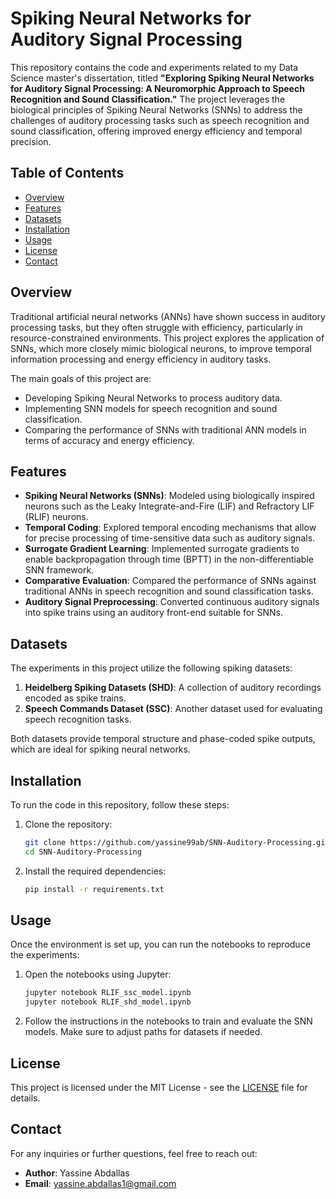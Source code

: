 # **Spiking Neural Networks for Auditory Signal Processing**

This repository contains the code and experiments related to my Data Science master's dissertation, titled **"Exploring Spiking Neural Networks for Auditory Signal Processing: A Neuromorphic Approach to Speech Recognition and Sound Classification."** The project leverages the biological principles of Spiking Neural Networks (SNNs) to address the challenges of auditory processing tasks such as speech recognition and sound classification, offering improved energy efficiency and temporal precision.

## **Table of Contents**
- [Overview](#overview)
- [Features](#features)
- [Datasets](#datasets)
- [Installation](#installation)
- [Usage](#usage)
- [License](#license)
- [Contact](#contact)

## **Overview**
Traditional artificial neural networks (ANNs) have shown success in auditory processing tasks, but they often struggle with efficiency, particularly in resource-constrained environments. This project explores the application of SNNs, which more closely mimic biological neurons, to improve temporal information processing and energy efficiency in auditory tasks.

The main goals of this project are:
- Developing Spiking Neural Networks to process auditory data.
- Implementing SNN models for speech recognition and sound classification.
- Comparing the performance of SNNs with traditional ANN models in terms of accuracy and energy efficiency.


## **Features**
- **Spiking Neural Networks (SNNs)**: Modeled using biologically inspired neurons such as the Leaky Integrate-and-Fire (LIF) and Refractory LIF (RLIF) neurons.
- **Temporal Coding**: Explored temporal encoding mechanisms that allow for precise processing of time-sensitive data such as auditory signals.
- **Surrogate Gradient Learning**: Implemented surrogate gradients to enable backpropagation through time (BPTT) in the non-differentiable SNN framework.
- **Comparative Evaluation**: Compared the performance of SNNs against traditional ANNs in speech recognition and sound classification tasks.
- **Auditory Signal Preprocessing**: Converted continuous auditory signals into spike trains using an auditory front-end suitable for SNNs.

## **Datasets**
The experiments in this project utilize the following spiking datasets:
1. **Heidelberg Spiking Datasets (SHD)**: A collection of auditory recordings encoded as spike trains.
2. **Speech Commands Dataset (SSC)**: Another dataset used for evaluating speech recognition tasks.

Both datasets provide temporal structure and phase-coded spike outputs, which are ideal for spiking neural networks.

## **Installation**
To run the code in this repository, follow these steps:

1. Clone the repository:
    ```bash
    git clone https://github.com/yassine99ab/SNN-Auditory-Processing.git
    cd SNN-Auditory-Processing
    ```

2. Install the required dependencies:
    ```bash
    pip install -r requirements.txt
    ```

## **Usage**
Once the environment is set up, you can run the notebooks to reproduce the experiments:

1. Open the notebooks using Jupyter:
    ```bash
    jupyter notebook RLIF_ssc_model.ipynb
    jupyter notebook RLIF_shd_model.ipynb
    ```

2. Follow the instructions in the notebooks to train and evaluate the SNN models. Make sure to adjust paths for datasets if needed.

## **License**
This project is licensed under the MIT License - see the [LICENSE](LICENSE) file for details.

## **Contact**
For any inquiries or further questions, feel free to reach out:

- **Author**: Yassine Abdallas
- **Email**: yassine.abdallas1@gmail.com
